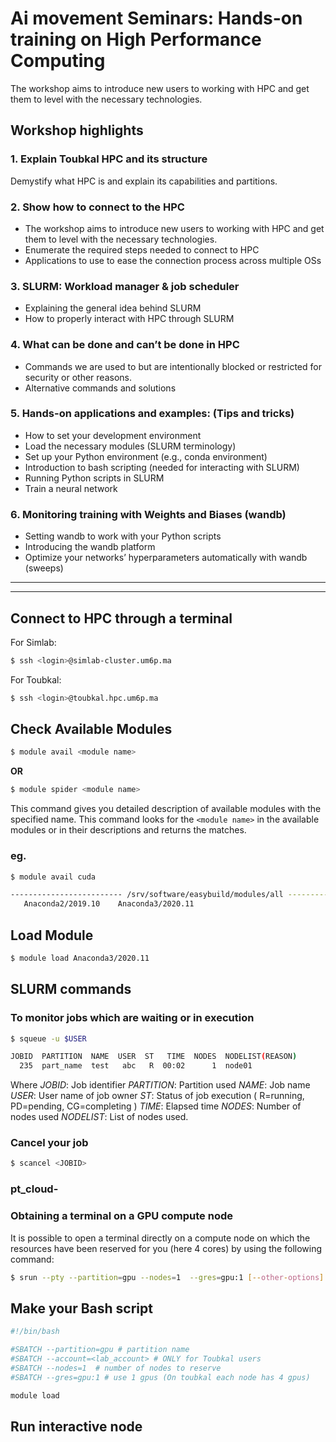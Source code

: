 # Ai movement Seminars: Hands-on training on High Performance Computing

The workshop aims to introduce new users to working with HPC and get them to level
with the necessary technologies.

## Workshop highlights

### 1. Explain Toubkal HPC and its structure
Demystify what HPC is and explain its capabilities and partitions.

### 2. Show how to connect to the HPC
- The workshop aims to introduce new users to working with HPC and get them to level with the necessary technologies.
- Enumerate the required steps needed to connect to HPC
- Applications to use to ease the connection process across multiple OSs

### 3. SLURM: Workload manager & job scheduler
- Explaining the general idea behind SLURM
- How to properly interact with HPC through SLURM

### 4. What can be done and can’t be done in HPC
- Commands we are used to but are intentionally blocked or restricted for security
or other reasons.
- Alternative commands and solutions

### 5. Hands-on applications and examples: (Tips and tricks)
- How to set your development environment
- Load the necessary modules (SLURM terminology)
- Set up your Python environment (e.g., conda environment)
- Introduction to bash scripting (needed for interacting with SLURM)
- Running Python scripts in SLURM
- Train a neural network

### 6. Monitoring training with Weights and Biases (wandb)
- Setting wandb to work with your Python scripts
- Introducing the wandb platform
- Optimize your networks’ hyperparameters automatically with wandb (sweeps)

***
***

## Connect to HPC through a terminal
For Simlab:
```bash
$ ssh <login>@simlab-cluster.um6p.ma
```

For Toubkal:
```bash
$ ssh <login>@toubkal.hpc.um6p.ma
```

## Check Available Modules
```bash
$ module avail <module name>
```
**OR**
```bash
$ module spider <module name>
```
This command gives you detailed description of available modules with the specified name.
This command looks for the ```<module name>``` in the available modules or in their descriptions and returns the matches.
### eg.
```bash
$ module avail cuda

------------------------- /srv/software/easybuild/modules/all ---------------------------
   Anaconda2/2019.10    Anaconda3/2020.11
```
## Load Module
```bash
$ module load Anaconda3/2020.11
```

## SLURM commands

### To monitor jobs which are waiting or in execution
```bash
$ squeue -u $USER 

JOBID  PARTITION  NAME  USER  ST   TIME  NODES  NODELIST(REASON)   
  235  part_name  test   abc   R  00:02      1  node01 
```
Where *JOBID*: Job identifier *PARTITION*: Partition used *NAME*: Job name *USER*: User name of job owner *ST*: Status of job execution ( R=running, PD=pending, CG=completing ) *TIME*: Elapsed time *NODES*: Number of nodes used *NODELIST*: List of nodes used.

### Cancel your job
```sh
$ scancel <JOBID> 
```

### pt_cloud-

### Obtaining a terminal on a GPU compute node

It is possible to open a terminal directly on a compute node on which the resources have been reserved for you (here 4 cores) by using the following command:
```sh
$ srun --pty --partition=gpu --nodes=1  --gres=gpu:1 [--other-options] bash
```

## Make your Bash script
```sh
#!/bin/bash

#SBATCH --partition=gpu # partition name
#SBATCH --account=<lab_account> # ONLY for Toubkal users
#SBATCH --nodes=1  # number of nodes to reserve
#SBATCH --gres=gpu:1 # use 1 gpus (On toubkal each node has 4 gpus)

module load 

```

## Run interactive node